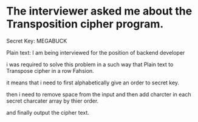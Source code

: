# The interviewer asked me about the Transposition cipher program.

Secret Key: MEGABUCK

Plain text: I am being interviewed for the position of backend developer

i was required to solve this problem in a such way that Plain text to Transpose cipher in a row Fahsion.

it means that i need to first alphabetically give an order to secret key.

then i need to remove space from the input and then add charcter in each secret charcater array by thier order.

and finally output the cipher text.



